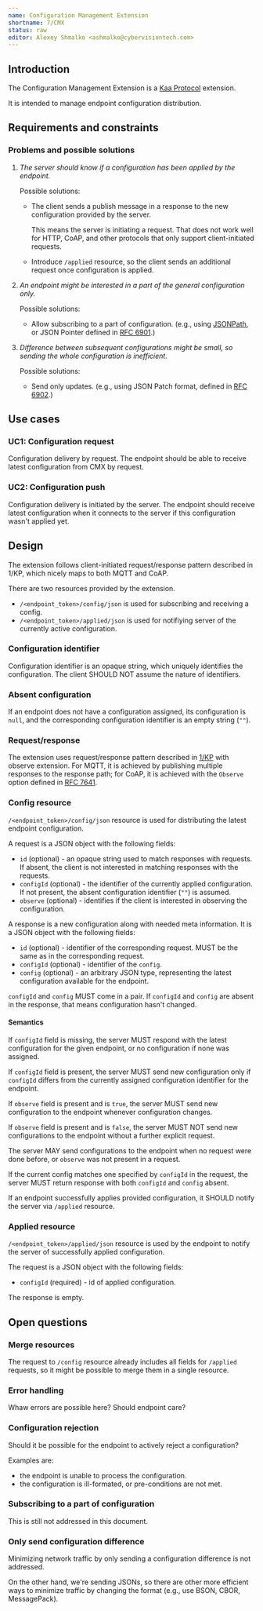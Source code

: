 ```yaml
---
name: Configuration Management Extension
shortname: 7/CMX
status: raw
editor: Alexey Shmalko <ashmalko@cybervisiontech.com>
---
```


## Introduction

The Configuration Management Extension is a [Kaa Protocol](/0001-kaa-protocol/README.md) extension.

It is intended to manage endpoint configuration distribution.

## Requirements and constraints
### Problems and possible solutions

1. _The server should know if a configuration has been applied by the endpoint._

   Possible solutions:
   - The client sends a publish message in a response to the new configuration provided by the server.

     This means the server is initiating a request. That does not work well for HTTP, CoAP, and other protocols that only support client-initiated requests.

   - Introduce `/applied` resource, so the client sends an additional request once configuration is applied.

2. _An endpoint might be interested in a part of the general configuration only._

    Possible solutions:
    - Allow subscribing to a part of configuration. (e.g., using [JSONPath](http://goessner.net/articles/JsonPath/), or JSON Pointer defined in [RFC 6901](https://tools.ietf.org/html/rfc6901).)

3. _Difference between subsequent configurations might be small, so sending the whole configuration is inefficient._

    Possible solutions:
    - Send only updates. (e.g., using JSON Patch format, defined in [RFC 6902](https://tools.ietf.org/html/rfc6902).)

## Use cases

### UC1: Configuration request
Configuration delivery by request. The endpoint should be able to receive latest configuration from CMX by request.

### UC2: Configuration push
Configuration delivery is initiated by the server. The endpoint should receive latest configuration when it connects to the server if this configuration wasn't applied yet.

## Design
The extension follows client-initiated request/response pattern described in 1/KP, which nicely maps to both MQTT and CoAP.

There are two resources provided by the extension.

- `/<endpoint_token>/config/json` is used for subscribing and receiving a config.
- `/<endpoint_token>/applied/json` is used for notifiying server of the currently active configuration.

### Configuration identifier
Configuration identifier is an opaque string, which uniquely identifies the configuration. The client SHOULD NOT assume the nature of identifiers.

### Absent configuration
If an endpoint does not have a configuration assigned, its configuration is `null`, and the corresponding configuration identifier is an empty string (`""`).

### Request/response
The extension uses request/response pattern described in [1/KP](/0001-kaa-protocol/README.md) with observe extension. For MQTT, it is achieved by publishing multiple responses to the response path; for CoAP, it is achieved with the `Observe` option defined in [RFC 7641](https://tools.ietf.org/html/rfc7641).

### Config resource
`/<endpoint_token>/config/json` resource is used for distributing the latest endpoint configuration.

A request is a JSON object with the following fields:
- `id` (optional) - an opaque string used to match responses with requests. If absent, the client is not interested in matching responses with the requests.
- `configId` (optional) - the identifier of the currently applied configuration. If not present, the absent configuration identifier (`""`) is assumed.
- `observe` (optional) - identifies if the client is interested in observing the configuration.

A response is a new configuration along with needed meta information. It is a JSON object with the following fields:
- `id` (optional) - identifier of the corresponding request. MUST be the same as in the corresponding request.
- `configId` (optional) - identifier of the `config`.
- `config` (optional) - an arbitrary JSON type, representing the latest configuration available for the endpoint.

`configId` and `config` MUST come in a pair. If `configId` and `config` are absent in the response, that means configuration hasn't changed.

#### Semantics

If `configId` field is missing, the server MUST respond with the latest configuration for the given endpoint, or no configuration if none was assigned.

If `configId` field is present, the server MUST send new configuration only if `configId` differs from the currently assigned configuration identifier for the endpoint.

If `observe` field is present and is `true`, the server MUST send new configuration to the endpoint whenever configuration changes.

If `observe` field is present and is `false`, the server MUST NOT send new configurations to the endpoint without a further explicit request.

The server MAY send configurations to the endpoint when no request were done before, or `observe` was not present in a request.

If the current config matches one specified by `configId` in the request, the server MUST return response with both `configId` and `config` absent.

If an endpoint successfully applies provided configuration, it SHOULD notify the server via `/applied` resource.

### Applied resource
`/<endpoint_token>/applied/json` resource is used by the endpoint to notify the server of successfully applied configuration.

The request is a JSON object with the following fields:
- `configId` (required) - id of applied configuration.

The response is empty.

## Open questions
### Merge resources
The request to `/config` resource already includes all fields for `/applied` requests, so it might be possible to merge them in a single resource.

### Error handling
Whaw errors are possible here? Should endpoint care?

### Configuration rejection
Should it be possible for the endpoint to actively reject a configuration?

Examples are:
- the endpoint is unable to process the configuration.
- the configuration is ill-formated, or pre-conditions are not met.

### Subscribing to a part of configuration
This is still not addressed in this document.

### Only send configuration difference
Minimizing network traffic by only sending a configuration difference is not addressed.

On the other hand, we're sending JSONs, so there are other more efficient ways to minimize traffic by changing the format (e.g., use BSON, CBOR, MessagePack).
